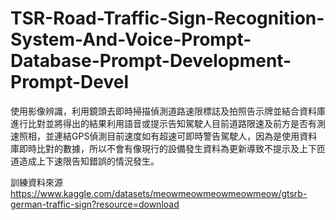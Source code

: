 # TSR-Road-Traffic-Sign-Recognition-System-And-Voice-Prompt-Database-Prompt-Development-Prompt-Devel
使用影像辨識，利用鏡頭去即時掃描偵測道路速限標誌及拍照告示牌並結合資料庫進行比對並將得出的結果利用語音或提示告知駕駛人目前道路限速及前方是否有測速照相，並連結GPS偵測目前速度如有超速可即時警告駕駛人，因為是使用資料庫即時比對的數據，所以不會有像現行的設備發生資料為更新導致不提示及上下匝道造成上下速限告知錯誤的情況發生。


訓練資料來源
https://www.kaggle.com/datasets/meowmeowmeowmeowmeow/gtsrb-german-traffic-sign?resource=download



